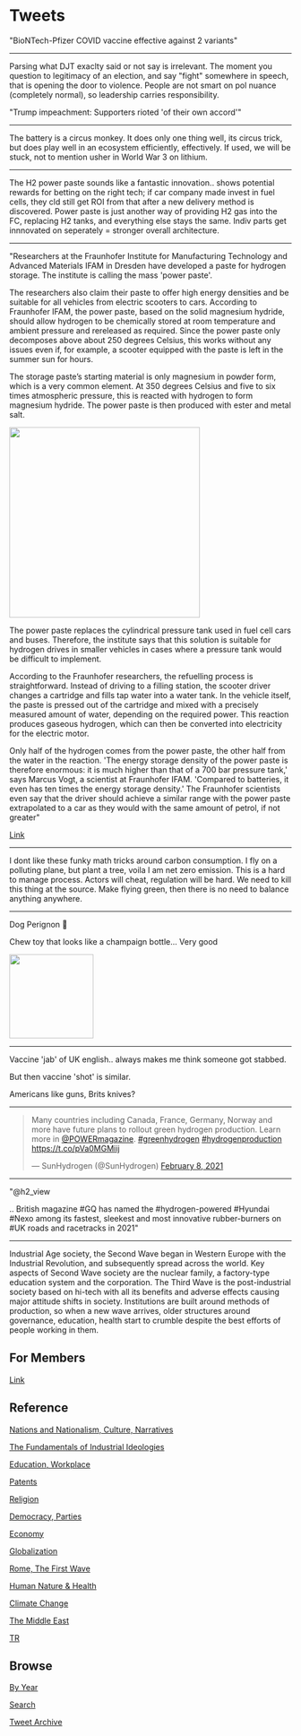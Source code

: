 # Tweets

"BioNTech-Pfizer COVID vaccine effective against 2 variants"

---

Parsing what DJT exaclty said or not say is irrelevant. The moment you
question to legitimacy of an election, and say "fight" somewhere in
speech, that is opening the door to violence. People are not smart on
pol nuance (completely normal), so leadership carries responsibility.

"Trump impeachment: Supporters rioted 'of their own accord'"

---

The battery is a circus monkey. It does only one thing well, its
circus trick, but does play well in an ecosystem efficiently,
effectively. If used, we will be stuck, not to mention usher in World
War 3 on lithium.

---

The H2 power paste sounds like a fantastic innovation.. shows
potential rewards for betting on the right tech; if car company made
invest in fuel cells, they cld still get ROI from that after a new
delivery method is discovered. Power paste is just another way of
providing H2 gas into the FC, replacing H2 tanks, and everything else
stays the same. Indiv parts get innnovated on seperately = stronger
overall architecture.

---

"Researchers at the Fraunhofer Institute for Manufacturing Technology
and Advanced Materials IFAM in Dresden have developed a paste for
hydrogen storage. The institute is calling the mass 'power paste'.

The researchers also claim their paste to offer high energy densities
and be suitable for all vehicles from electric scooters to
cars. According to Fraunhofer IFAM, the power paste, based on the
solid magnesium hydride, should allow hydrogen to be chemically stored
at room temperature and ambient pressure and rereleased as
required. Since the power paste only decomposes above about 250
degrees Celsius, this works without any issues even if, for example, a
scooter equipped with the paste is left in the summer sun for hours.

The storage paste’s starting material is only magnesium in powder
form, which is a very common element. At 350 degrees Celsius and five
to six times atmospheric pressure, this is reacted with hydrogen to
form magnesium hydride. The power paste is then produced with ester
and metal salt.

<img width="340" src="https://pbs.twimg.com/media/EtrzYmdWYAASk1-?format=png&name=small"/>

The power paste replaces the cylindrical pressure tank used in fuel
cell cars and buses. Therefore, the institute says that this solution
is suitable for hydrogen drives in smaller vehicles in cases where a
pressure tank would be difficult to implement.

According to the Fraunhofer researchers, the refuelling process is
straightforward. Instead of driving to a filling station, the scooter
driver changes a cartridge and fills tap water into a water tank. In
the vehicle itself, the paste is pressed out of the cartridge and
mixed with a precisely measured amount of water, depending on the
required power. This reaction produces gaseous hydrogen, which can
then be converted into electricity for the electric motor.

Only half of the hydrogen comes from the power paste, the other half
from the water in the reaction. 'The energy storage density of the
power paste is therefore enormous: it is much higher than that of a
700 bar pressure tank,' says Marcus Vogt, a scientist at Fraunhofer
IFAM. 'Compared to batteries, it even has ten times the energy storage
density.' The Fraunhofer scientists even say that the driver should
achieve a similar range with the power paste extrapolated to a car as
they would with the same amount of petrol, if not greater"

[Link](https://www.electrive.com/2021/02/02/fraunhofer-develops-hydrogen-storage-paste/)

---

I dont like these funky math tricks around carbon consumption. I fly
on a polluting plane, but plant a tree, voila I am net zero
emission. This is a hard to manage process. Actors will cheat,
regulation will be hard. We need to kill this thing at the
source. Make flying green, then there is no need to balance anything
anywhere.

---

Dog Perignon 🤣

Chew toy that looks like a champaign bottle... Very good

<img width="150" src="https://pbs.twimg.com/media/Ett3gfBWQAQB-f1?format=jpg&name=240x240"/>

---

Vaccine 'jab' of UK english.. always makes me think someone got
stabbed.

But then vaccine 'shot' is similar.

Americans like guns, Brits knives? 

---

<blockquote class="twitter-tweet"><p lang="en" dir="ltr">Many countries including Canada, France, Germany, Norway and more have future plans to rollout green hydrogen production. Learn more in <a href="https://twitter.com/POWERmagazine?ref_src=twsrc%5Etfw">@POWERmagazine</a>. <a href="https://twitter.com/hashtag/greenhydrogen?src=hash&amp;ref_src=twsrc%5Etfw">#greenhydrogen</a> <a href="https://twitter.com/hashtag/hydrogenproduction?src=hash&amp;ref_src=twsrc%5Etfw">#hydrogenproduction</a> <a href="https://t.co/pVa0MGMiij">https://t.co/pVa0MGMiij</a></p>&mdash; SunHydrogen (@SunHydrogen) <a href="https://twitter.com/SunHydrogen/status/1358795324748357634?ref_src=twsrc%5Etfw">February 8, 2021</a></blockquote> <script async src="https://platform.twitter.com/widgets.js" charset="utf-8"></script>

---


"@h2_view

.. British magazine #GQ has named the #hydrogen-powered #Hyundai #Nexo
among its fastest, sleekest and most innovative rubber-burners on #UK
roads and racetracks in 2021"

---

Industrial Age society, the Second Wave began in Western Europe with
the Industrial Revolution, and subsequently spread across the
world. Key aspects of Second Wave society are the nuclear family, a
factory-type education system and the corporation. The Third Wave is
the post-industrial society based on hi-tech with all its benefits and
adverse effects causing major attitude shifts in society. Institutions
are built around methods of production, so when a new wave arrives,
older structures around governance, education, health start to crumble
despite the best efforts of people working in them.

## For Members

[Link](https://thirdwave-members.herokuapp.com)

## Reference

[Nations and Nationalism, Culture, Narratives](/2013/02/nations-and-nationalism.md)

[The Fundamentals of Industrial Ideologies](/2011/04/fundamentals-of-industrial-ideologies.md)

[Education, Workplace](2017/09/education-workplace.md)

[Patents](/2018/09/patents.md)

[Religion](/2015/04/god-religion.md)

[Democracy, Parties](/2016/11/democracy.md)

[Economy](/2018/05/economy.md)

[Globalization](/2018/09/globalization.md)

[Rome, The First Wave](/2017/12/rome.md)

[Human Nature & Health](/2020/07/human-nature.md)

[Climate Change](/2018/12/climate.md)

[The Middle East](/2019/07/middleeast.md)

[TR](../tr)

## Browse

[By Year](years.md)

[Search](search.html)

[Tweet Archive](/tweets/README.md)


